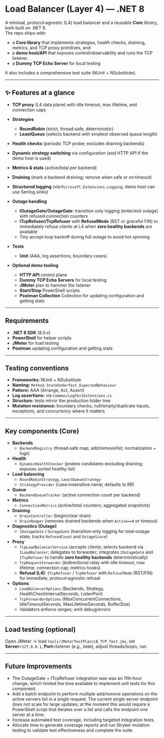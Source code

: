 # Load Balancer (Layer 4) — .NET 8

A minimal, protocol‑agnostic (L4) load balancer and a reusable **Core** library, both built on .NET 8.  
The repo ships with:
- a **Core library** that implements strategies, health checks, draining, metrics, and TCP proxy primitives, and
- a **demo host/API** that exposes control/observability and runs the TCP listener.
- a **Dummy TCP Echo Server** for local testing

It also includes a comprehensive test suite (NUnit + NSubstitute).

---

## ✨ Features at a glance

- **TCP proxy** (L4 data plane) with idle timeout, max lifetime, and connection caps
- **Strategies**
  - **RoundRobin** (strict, thread‑safe, deterministic)
  - **LeastQueue** (selects backend with smallest observed queue length)
- **Health checks** (periodic TCP probe; excludes draining backends)
- **Dynamic strategy switching** via configuration (and HTTP API if the demo host is used)
- **Metrics & stats** (active/total per backend)
- **Draining** (mark a backend draining; remove when safe or on timeout)
- **Structured logging** (via `Microsoft.Extensions.Logging`; demo host can use Serilog sinks)
- **Outage handling**
  - **IOutageGate/OutageGate**: transition only logging (enter/exit outage) with refused‑connection counters
  - **ITcpRefuser/TcpRefuser** with **RefusalMode** (RST or graceful FIN) to immediately refuse clients at L4 when **zero healthy backends** are available
  - Tiny accept loop backoff during full outage to avoid hot spinning
- **Tests**
  - **Unit** (AAA, log assertions, boundary cases)

- **Optional demo tooling**
  - **HTTP API** control plane
  - **Dummy TCP Echo Servers** for local testing
  - **JMeter** plan to hammer the listener
  - **Start/Stop** PowerShell scripts
  - **Postman Collection** Collection for updating configuration and getting stats

---

## Requirements

- **.NET 8 SDK** (8.0.x)
- **PowerShell** for helper scripts
- **JMeter** for load testing
- **Postman** updating configuration and getting stats

---

## Testing conventions

- **Frameworks:** NUnit + NSubstitute
- **Naming:** `Method_StateUnderTest_ExpectedBehaviour`
- **Pattern:** AAA (Arrange, Act, Assert)
- **Log assertions:** via `Common/LogTestExtensions.cs`
- **Structure:** tests mirror the production folder tree
- **Mutation resistance:** boundary checks, null/empty/duplicate inputs, exceptions, and concurrency where it matters

---

## Key components (Core)

- **Backends**
  - `BackendRegistry` (thread‑safe map; add/remove/list; normalization + logs)
- **Health**
  - `DynamicHealthChecker` (probes candidates excluding draining; exposes sorted healthy list)
- **Load balancing**
  - `RoundRobinStrategy`, `LeastQueueStrategy`
  - `StrategyProvider` (case‑insensitive name; defaults to RR)
- **Queue**
  - `BackendQueueTracker` (active connection count per backend)
- **Metrics**
  - `ConnectionMetrics` (active/total counters; aggregated snapshots)
- **Draining**
  - `DrainController` (begin/clear drain)
  - `DrainReaper` (removes drained backends when `Active==0` or timeout)
- **Diagnostics (Outage)**
  - `IOutageGate` / `OutageGate` (transition‑only logging for total‑outage state; tracks `RefusedCount` and `OutageSince`)
- **Proxy**
  - `TcpLoadBalancerService` (accepts clients; selects backend via `ILoadBalancer`; delegates to forwarder; integrates `IOutageGate` and `ITcpRefuser` to handle **zero healthy backends** deterministically)
  - `TcpRequestForwarder` (bidirectional relay with idle timeout, max lifetime, connection cap; metrics hooks)
  - **Refusal (L4)**: `ITcpRefuser` / `TcpRefuser` with `RefusalMode` (RST/FIN) for immediate, protocol‑agnostic refusal
- **Options**
  - `LoadBalancerOptions` (Backends, Strategy, HealthCheckIntervalSeconds, ListenPort)
  - `TcpForwarderOptions` (MaxConcurrentConnections, IdleTimeoutSeconds, MaxLifetimeSeconds, BufferSize)
  - Validators enforce ranges; emit debug/errors

---

## Load testing (optional)

Open JMeter → load `tools/JMeterTestPlan/LB_TCP_Test.jmx`, set **Server**=`127.0.0.1`, **Port**=listener (e.g., `6000`), adjust threads/loops, run.

---

## Future Improvements

- The OutageGate + ITcpRefuser integration was was an 11th‑hour change, which limited the time available to implement unit tests for this component.
- Add a batch endpoint to perform multiple add/remove operations on the active servers list in a single request. The current single server endpoint does not scale for large updates; at the moment this would require a PowerShell script that iterates over a list and calls the endpoint one server at a time.
- Increase automated test coverage, including targeted integration tests.
- Allocate time to generate coverage reports and run Stryker mutation testing to validate test effectiveness and complete the suite.